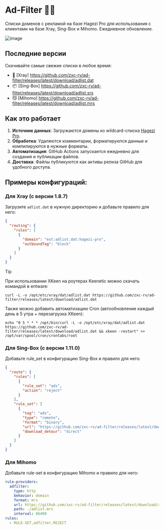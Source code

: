 # Ad-Filter 🚫✨

Списки доменов с рекламой на базе Hagezi Pro для использования с клиентами на базе Xray, Sing-Box и Mihomo. Ежедневное обновление.

![image](https://github.com/user-attachments/assets/626c5ead-f456-4817-b0ae-21e8a8abef81)


## Последние версии
Скачивайте самые свежие списки в любое время:

- 🩻 [Xray] https://github.com/zxc-rv/ad-filter/releases/latest/download/adlist.dat
- 📦 [Sing-Box] https://github.com/zxc-rv/ad-filter/releases/latest/download/adlist.srs
- 😼 [Mihomo] https://github.com/zxc-rv/ad-filter/releases/latest/download/adlist.mrs
## Как это работает
1. **Источник данных**: Загружаются домены из wildcard-списка [Hagezi Pro](https://raw.githubusercontent.com/hagezi/dns-blocklists/main/wildcard/pro-onlydomains.txt).
2. **Обработка**: Удаляются комментарии, форматируются данные и компилируются в нужные форматы.
3. **Автоматизация**: GitHub Actions запускается ежедневно для создания и публикации файлов.
4. **Доставка**: Файлы публикуются как активы релиза GitHub для удобного доступа.

## Примеры конфигураций:

### Для Xray (c версии 1.8.7)
Загрузите `adlist.dat` в нужную директорию и добавьте правило для него:

```json
{
  "routing": {
    "rules": [
      {
        "domain": "ext:adlist.dat:hagezi-pro",
        "outboundTag": "block"
      }
    ]
  }
}
```
> [!TIP]
> При использовании XKeen на роутерах Keenetic можно скачать командой в entware:
> ```
> curl -L -o /opt/etc/xray/dat/adlist.dat https://github.com/zxc-rv/ad-filter/releases/latest/download/adlist.dat
> ```
> Также можно добавить автоматизацию Cron (автообновление каждый день в 5 утра + перезагрузка XKeen):
> ``` 
> echo "0 5 * * * /opt/bin/curl -L -o /opt/etc/xray/dat/adlist.dat https://github.com/zxc-rv/ad-filter/releases/latest/download/adlist.dat && xkeen -restart" >> /opt/var/spool/cron/crontabs/root
> ```

### Для Sing-Box (с версии 1.11.0)
Добавьте rule_set в конфигурацию Sing-Box и правило для него:

```json
{
  "route": {
    "rules": [
      {
        "rule_set": "ads",
        "action": "reject"
      }
    ],
    "rule_set": [
      {
        "tag": "ads",
        "type": "remote",
        "format": "binary",
        "url": "https://github.com/zxc-rv/ad-filter/releases/latest/download/adlist.srs",
        "download_detour": "direct"
      }
    ]
  }
}
```

### Для Mihomo
Добавьте rule-set в конфигурацию Mihomo и правило для него:

```yaml
rule-providers:
  adfilter:
    type: http
    behavior: domain
    format: mrs
    url: https://github.com/zxc-rv/ad-filter/releases/latest/download/adlist.mrs
    path: ./adlist.mrs
    interval: 86400
rules:
  - RULE-SET,adfilter,REJECT
```


